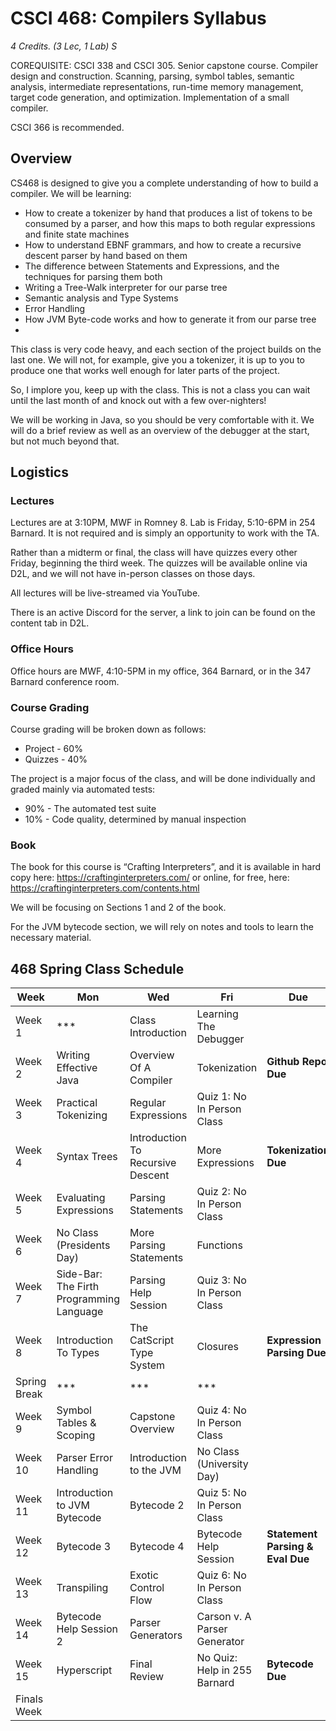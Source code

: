 # CSCI 468: Compilers Syllabus

_4 Credits. (3 Lec, 1 Lab) S_

COREQUISITE: CSCI 338 and CSCI 305. Senior capstone course. Compiler design and construction. Scanning, parsing, symbol 
tables, semantic analysis, intermediate representations, run-time memory management, target code generation, and 
optimization. Implementation of a small compiler.

CSCI 366 is recommended.

## Overview

CS468 is designed to give you a complete understanding of how to build a compiler. We will be
learning:

*  How to create a tokenizer by hand that produces a list of tokens to be consumed by a parser, and
how this maps to both regular expressions and finite state machines
* How to understand EBNF grammars, and how to create a recursive descent parser by hand
based on them
* The difference between Statements and Expressions, and the techniques for parsing them both
* Writing a Tree-Walk interpreter for our parse tree
* Semantic analysis and Type Systems
* Error Handling
* How JVM Byte-code works and how to generate it from our parse tree
* 
This class is very code heavy, and each section of the project builds on the last one. We will not, for
example, give you a tokenizer, it is up to you to produce one that works well enough for later parts of
the project.

So, I implore you, keep up with the class. This is not a class you can wait until the last month of and
knock out with a few over-nighters!

We will be working in Java, so you should be very comfortable with it. We will do a brief review as
well as an overview of the debugger at the start, but not much beyond that.

## Logistics

### Lectures

Lectures are at 3:10PM, MWF in Romney 8.  Lab is Friday, 5:10-6PM in 254 Barnard.  It is not required and is simply
an opportunity to work with the TA.

Rather than a midterm or final, the class will have quizzes every other Friday, beginning the third
week. The quizzes will be available online via D2L, and we will not have in-person classes on those days.

All lectures will be live-streamed via YouTube.

There is an active Discord for the server, a link to join can be found on the content tab in D2L.

### Office Hours

Office hours are MWF, 4:10-5PM in my office, 364 Barnard, or in the 347 Barnard conference room. 

### Course Grading

Course grading will be broken down as follows:

* Project - 60%
* Quizzes - 40%

The project is a major focus of the class, and will be done individually and graded mainly via
automated tests:

* 90% - The automated test suite
* 10% - Code quality, determined by manual inspection

### Book

The book for this course is “Crafting Interpreters”, and it is available in hard copy here:
https://craftinginterpreters.com/ or online, for free, here: https://craftinginterpreters.com/contents.html

We will be focusing on Sections 1 and 2 of the book.

For the JVM bytecode section, we will rely on notes and tools to learn the necessary material.

## 468 Spring Class Schedule

| Week         | Mon                                      | Wed                               | Fri                           | Due                              |
|--------------|------------------------------------------|-----------------------------------|-------------------------------|----------------------------------|
| Week 1       | ***                                      | Class Introduction                | Learning The Debugger         |                                  |
| Week 2       | Writing Effective Java                   | Overview Of A Compiler            | Tokenization                  | **Github Repo Due**              |
| Week 3       | Practical Tokenizing                     | Regular Expressions               | Quiz 1: No In Person Class    |                                  |
| Week 4       | Syntax Trees                             | Introduction To Recursive Descent | More Expressions              | **Tokenization Due**             |
| Week 5       | Evaluating Expressions                   | Parsing Statements                | Quiz 2: No In Person Class    |                                  |
| Week 6       | No Class (Presidents Day)                | More Parsing Statements           | Functions                     |                                  |
| Week 7       | Side-Bar: The Firth Programming Language | Parsing Help Session              | Quiz 3: No In Person Class    |                                  |
| Week 8       | Introduction To Types                    | The CatScript Type System         | Closures                      | **Expression Parsing Due**       |
| Spring Break | ***                                      | ***                               | ***                           |                                  |
| Week 9       | Symbol Tables & Scoping                  | Capstone Overview                 | Quiz 4: No In Person Class    |                                  |
| Week 10      | Parser Error Handling                    | Introduction to the JVM           | No Class (University Day)     |                                  |
| Week 11      | Introduction to JVM Bytecode             | Bytecode 2                        | Quiz 5: No In Person Class    |                                  |
| Week 12      | Bytecode 3                               | Bytecode 4                        | Bytecode Help Session         | **Statement Parsing & Eval Due** |
| Week 13      | Transpiling                              | Exotic Control Flow               | Quiz 6: No In Person Class    |                                  |
| Week 14      | Bytecode Help Session 2                  | Parser Generators                 | Carson v. A Parser Generator  |                                  |
| Week 15      | Hyperscript                              | Final Review                      | No Quiz: Help in 255 Barnard  | **Bytecode Due**                 |
| Finals Week  |                                          |                                   |                               |                                  |


